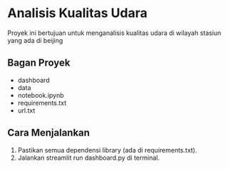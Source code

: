 # Analisis Kualitas Udara <br>
Proyek ini bertujuan untuk menganalisis kualitas udara di wilayah stasiun yang ada di beijing
## Bagan Proyek <br>
- dashboard
- data
- notebook.ipynb
- requirements.txt
- url.txt
## Cara Menjalankan <br>
1. Pastikan semua dependensi library (ada di requirements.txt). <br>
2. Jalankan streamlit run dashboard.py di terminal.
